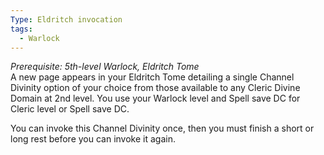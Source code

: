 ```yaml
---
Type: Eldritch invocation
tags:
  - Warlock
---
```

_Prerequisite: 5th-level Warlock, Eldritch Tome_  
A new page appears in your Eldritch Tome detailing a single Channel Divinity option of your choice from those available to any Cleric Divine Domain at 2nd level. You use your Warlock level and Spell save DC for Cleric level or Spell save DC.

You can invoke this Channel Divinity once, then you must finish a short or long rest before you can invoke it again.